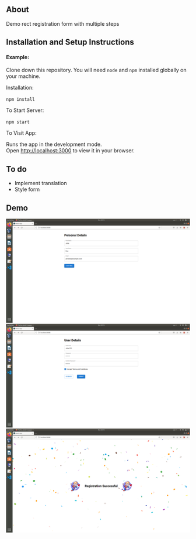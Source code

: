 ## About

Demo rect registration form with multiple steps 

## Installation and Setup Instructions

#### Example:  

Clone down this repository. You will need `node` and `npm` installed globally on your machine.  

Installation:

`npm install`  

To Start Server:

`npm start`  

To Visit App:

Runs the app in the development mode.\
Open [http://localhost:3000](http://localhost:3000) to view it in your browser.

## To do

- Implement translation
- Style form 

## Demo
![Alt text](readme/preview1.png?raw=true "Personal info")
![Alt text](readme/preview2.png?raw=true "User info")
![Alt text](readme/preview3.png?raw=true "Success page")


